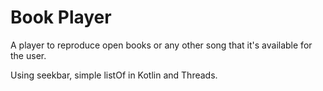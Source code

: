 # Book Player
A player to reproduce open books or any other song that it's available for the user.

Using seekbar, simple listOf in Kotlin and Threads.
